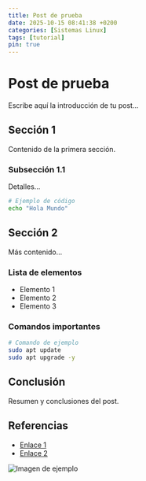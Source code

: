 ```yaml
---
title: Post de prueba
date: 2025-10-15 08:41:38 +0200
categories: [Sistemas Linux]
tags: [tutorial]
pin: true
---
```


# Post de prueba

Escribe aquí la introducción de tu post...

## Sección 1

Contenido de la primera sección.

### Subsección 1.1

Detalles...

```bash
# Ejemplo de código
echo "Hola Mundo"
```

## Sección 2

Más contenido...

### Lista de elementos

- Elemento 1
- Elemento 2
- Elemento 3

### Comandos importantes

```bash
# Comando de ejemplo
sudo apt update
sudo apt upgrade -y
```

## Conclusión

Resumen y conclusiones del post.

## Referencias

- [Enlace 1](https://ejemplo.com)
- [Enlace 2](https://ejemplo.com)

![Imagen de ejemplo](https://via.placeholder.com/800x400)
